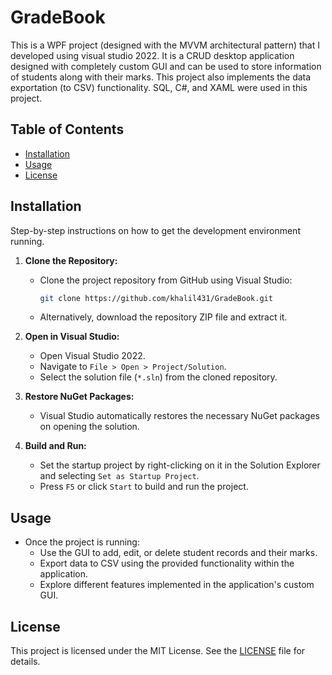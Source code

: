 # GradeBook

This is a WPF project (designed with the MVVM architectural pattern) that I developed using visual studio 2022. It is a CRUD desktop application designed with completely custom GUI and can be used to store information of students along with their marks. This project also implements the data exportation (to CSV) functionality. SQL, C#, and XAML were used in this project. 

## Table of Contents

- [Installation](#installation)
- [Usage](#usage)
- [License](#license)

## Installation

Step-by-step instructions on how to get the development environment running.

1. **Clone the Repository:**
   - Clone the project repository from GitHub using Visual Studio:
     ```bash
     git clone https://github.com/khalil431/GradeBook.git
     ```
   - Alternatively, download the repository ZIP file and extract it.

2. **Open in Visual Studio:**
   - Open Visual Studio 2022.
   - Navigate to `File > Open > Project/Solution`.
   - Select the solution file (`*.sln`) from the cloned repository.

3. **Restore NuGet Packages:**
   - Visual Studio automatically restores the necessary NuGet packages on opening the solution.

4. **Build and Run:**
   - Set the startup project by right-clicking on it in the Solution Explorer and selecting `Set as Startup Project`.
   - Press `F5` or click `Start` to build and run the project.

## Usage

- Once the project is running:
   - Use the GUI to add, edit, or delete student records and their marks.
   - Export data to CSV using the provided functionality within the application.
   - Explore different features implemented in the application's custom GUI.

## License

This project is licensed under the MIT License. See the [LICENSE](LICENSE) file for details.

